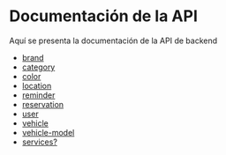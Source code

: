 # Documentación de la API
Aquí se presenta la documentación de la API de backend
* [brand](./brand/brand.md)
* [category]()
* [color]()
* [location]()
* [reminder]()
* [reservation]()
* [user]()
* [vehicle]()
* [vehicle-model]()
* [services?]()
